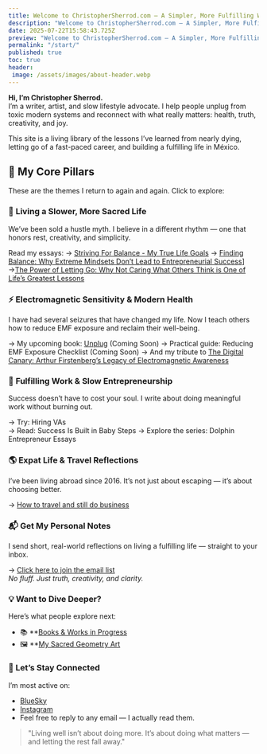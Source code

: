 ```yaml
---
title: Welcome to ChristopherSherrod.com — A Simpler, More Fulfilling Way to Live
description: "Welcome to ChristopherSherrod.com — A Simpler, More Fulfilling Way to Live"
date: 2025-07-22T15:58:43.725Z
preview: "Welcome to ChristopherSherrod.com — A Simpler, More Fulfilling Way to Live"
permalink: "/start/"
published: true
toc: true
header:
 image: /assets/images/about-header.webp
---
```

**Hi, I’m Christopher Sherrod.**  
I’m a writer, artist, and slow lifestyle advocate. I help people unplug from toxic modern systems and reconnect with what really matters: health, truth, creativity, and joy.

This site is a living library of the lessons I’ve learned from nearly dying, letting go of a fast-paced career, and building a fulfilling life in México.

## 🧱 My Core Pillars

These are the themes I return to again and again. Click to explore:
### 🌿 **Living a Slower, More Sacred Life**

We’ve been sold a hustle myth. I believe in a different rhythm — one that honors rest, creativity, and simplicity.

Read my essays:
→ [Striving For Balance - My True Life Goals](https://christophersherrod.com/striving-for-balance/)
→ [Finding Balance: Why Extreme Mindsets Don’t Lead to Entrepreneurial Success](https://christophersherrod.com/finding-balance/)]
→[The Power of Letting Go: Why Not Caring What Others Think is One of Life’s Greatest Lessons](https://christophersherrod.com/power-of-letting-go/)
### ⚡️ **Electromagnetic Sensitivity & Modern Health**

I have had several seizures that have changed my life. Now I teach others how to reduce EMF exposure and reclaim their well-being.

→ My upcoming book: [Unplug](https://christophersherrod.com/unplug) (Coming Soon)
→ Practical guide: Reducing EMF Exposure Checklist (Coming Soon)
→ And my tribute to [The Digital Canary: Arthur Firstenberg’s Legacy of Electromagnetic Awareness](https://christophersherrod.com/arthur-firstenberg/)
### 🐬 **Fulfilling Work & Slow Entrepreneurship**

Success doesn’t have to cost your soul. I write about doing meaningful work without burning out.

→ Try: Hiring VAs  
→ Read: Success Is Built in Baby Steps
→ Explore the series: Dolphin Entrepreneur Essays  

### 🌎 **Expat Life & Travel Reflections**

I’ve been living abroad since 2016. It’s not just about escaping — it’s about choosing better.

→ [How to travel and still do business](https://christophersherrod.com/how-to-travel-and-still-do-business/)
### 📬 Get My Personal Notes

I send short, real-world reflections on living a fulfilling life — straight to your inbox.

→ [Click here to join the email list](https://christophersherrod.com/newsletter/)  
_No fluff. Just truth, creativity, and clarity._

### 💡 Want to Dive Deeper?

Here’s what people explore next:

- 📚 **[Books & Works in Progress](https://christophersherrod.com/books/)
- 🖼 **[My Sacred Geometry Art](https:/chr1stopher.com)
### 👋 Let’s Stay Connected

I’m most active on:
- [BlueSky](https://bsky.app/profile/christophersherrod.com)
- [Instagram](http://instagram.com/christophersherrod/)
- Feel free to reply to any email — I actually read them.

> "Living well isn’t about doing more. It’s about doing what matters — and letting the rest fall away."